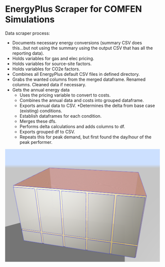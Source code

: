 # EnergyPlus Scraper for COMFEN Simulations

Data scraper process:

* Documents necessary energy conversions (summary CSV does this...but not using the summary using the output CSV that has all the reporting data).
* Holds variables for gas and elec pricing.
* Holds variables for source-site factors. 
* Holds variables for CO2e factors. 
* Combines all EnergyPlus default CSV files in defined directory.
* Grabs the wanted columns from the merged dataframe. Renamed columns. Cleaned data if necessary.
* Gets the annual energy data
    * Uses the pricing variable to convert to costs.
    * Combines the annual data and costs into grouped dataframe.
    * Exports annual data to CSV.
*Determines the delta from base case (existing) conditions.
    * Establish dataframes for each condition.
    * Merges these dfs.
    * Performs delta calculations and adds columns to df.
    * Exports grouped df to CSV.
    * Repeats this for peak demand, but first found the day/hour of the peak performer.


<img src="static/images/zone.png" alt="Zone defined in COMFEN">